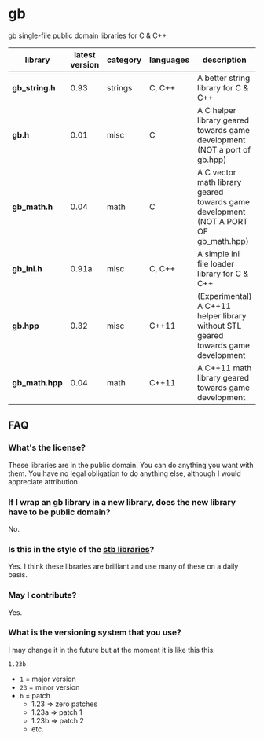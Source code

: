 # gb

gb single-file public domain libraries for C &amp; C++

library         | latest version | category | languages | description
----------------|----------------|----------|-----------|-------------
**gb_string.h** | 0.93           | strings  | C, C++    | A better string library for C & C++
**gb.h**        | 0.01           | misc     | C         | A C helper library geared towards game development (NOT a port of gb.hpp)
**gb_math.h**   | 0.04           | math     | C         | A C vector math library geared towards game development (NOT A PORT OF gb_math.hpp)
**gb_ini.h**    | 0.91a          | misc     | C, C++    | A simple ini file loader library for C & C++
**gb.hpp**      | 0.32           | misc     | C++11     | (Experimental) A C++11 helper library without STL geared towards game development
**gb_math.hpp** | 0.04           | math     | C++11     | A C++11 math library geared towards game development

## FAQ

### What's the license?

These libraries are in the public domain. You can do anything you want with them. You have no legal obligation to do anything else, although I would appreciate attribution.

### If I wrap an gb library in a new library, does the new library have to be public domain?

No.

### Is this in the style of the [stb libraries](https://github.com/nothings/stb)?

Yes. I think these libraries are brilliant and use many of these on a daily basis.

### May I contribute?

Yes.

### What is the versioning system that you use?

I may change it in the future but at the moment it is like this this:

`1.23b`

* `1`  = major version
* `23` = minor version
* `b`  = patch
	- 1.23 => zero patches
	- 1.23a => patch 1
	- 1.23b => patch 2
	- etc.
